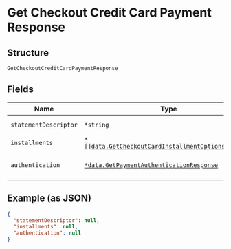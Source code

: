 
# Get Checkout Credit Card Payment Response

## Structure

`GetCheckoutCreditCardPaymentResponse`

## Fields

| Name | Type | Tags | Description |
|  --- | --- | --- | --- |
| `statementDescriptor` | `*string` | Optional | Descrição na fatura |
| `installments` | [`*[]data.GetCheckoutCardInstallmentOptionsResponse`](../../doc/models/get-checkout-card-installment-options-response.md) | Optional | Parcelas |
| `authentication` | [`*data.GetPaymentAuthenticationResponse`](../../doc/models/get-payment-authentication-response.md) | Optional | Payment Authentication response |

## Example (as JSON)

```json
{
  "statementDescriptor": null,
  "installments": null,
  "authentication": null
}
```

